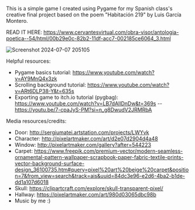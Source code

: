 This is a simple game I created using Pygame for my Spanish class's creative final project based on the poem "Habitación 219" by Luis García Montero.

READ IT HERE: https://www.cervantesvirtual.com/obra-visor/antologia-poetica--54/html/00b29e0c-82b2-11df-acc7-002185ce6064_3.html

![Screenshot 2024-07-07 205105](https://github.com/helenl122/hab219/assets/113318772/28c89704-0ad0-4020-865a-5a001c620248)

Helpful resources:
- Pygame basics tutorial: https://www.youtube.com/watch?v=AY9MnQ4x3zk
- Scrolling background tutorial: https://www.youtube.com/watch?v=ARt6DLP38-Y&t=635s
- Exporting game to itch.io tutorial (pygbag): https://www.youtube.com/watch?v=LB7dAlIDnDw&t=369s
-- https://youtu.be/7-cpaJyS-PM?si=n_g8DwudV2JRMRbA

Media resources/credits:
- Door: http://sergiumatei.artstation.com/projects/LWYvk
- Character: http://pixelartmaker.com/art/d2e07d2904d4a48
- Window: http://pixelartmaker.com/gallery?after=544223
- Carpet: https://www.freepik.com/premium-vector/modern-seamless-ornamental-pattern-wallpaper-scrapbook-paper-fabric-textile-prints-vector-background-surface-design_36100735.htm#query=pixel%20art%20beige%20carpet&position=7&from_view=search&track=ais&uuid=84dc3e96-e2d6-4ba2-b1de-dd1a107d6018
- Skull: https://clipartcraft.com/explore/skull-transparent-pixel/
- Hallway: https://pixelartmaker.com/art/980d03065dbc98b
- Music by me :)
